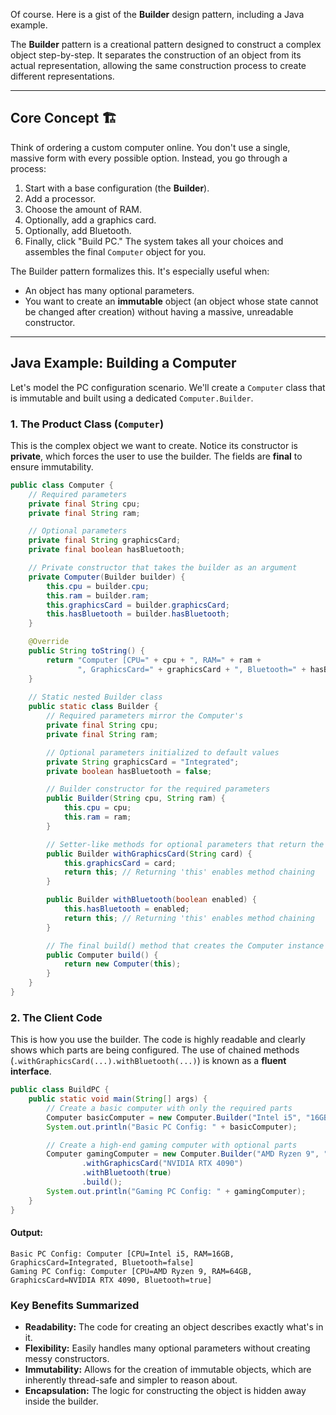 Of course. Here is a gist of the **Builder** design pattern, including a Java example.

The **Builder** pattern is a creational pattern designed to construct a complex object step-by-step. It separates the construction of an object from its actual representation, allowing the same construction process to create different representations.

-----

## Core Concept 🏗️

Think of ordering a custom computer online. You don't use a single, massive form with every possible option. Instead, you go through a process:

1.  Start with a base configuration (the **Builder**).
2.  Add a processor.
3.  Choose the amount of RAM.
4.  Optionally, add a graphics card.
5.  Optionally, add Bluetooth.
6.  Finally, click "Build PC." The system takes all your choices and assembles the final `Computer` object for you.

The Builder pattern formalizes this. It's especially useful when:

* An object has many optional parameters.
* You want to create an **immutable** object (an object whose state cannot be changed after creation) without having a massive, unreadable constructor.

-----

## Java Example: Building a Computer

Let's model the PC configuration scenario. We'll create a `Computer` class that is immutable and built using a dedicated `Computer.Builder`.

### 1\. The Product Class (`Computer`)

This is the complex object we want to create. Notice its constructor is **private**, which forces the user to use the builder. The fields are **final** to ensure immutability.

```java
public class Computer {
    // Required parameters
    private final String cpu;
    private final String ram;

    // Optional parameters
    private final String graphicsCard;
    private final boolean hasBluetooth;

    // Private constructor that takes the builder as an argument
    private Computer(Builder builder) {
        this.cpu = builder.cpu;
        this.ram = builder.ram;
        this.graphicsCard = builder.graphicsCard;
        this.hasBluetooth = builder.hasBluetooth;
    }

    @Override
    public String toString() {
        return "Computer [CPU=" + cpu + ", RAM=" + ram +
               ", GraphicsCard=" + graphicsCard + ", Bluetooth=" + hasBluetooth + "]";
    }
    
    // Static nested Builder class
    public static class Builder {
        // Required parameters mirror the Computer's
        private final String cpu;
        private final String ram;

        // Optional parameters initialized to default values
        private String graphicsCard = "Integrated";
        private boolean hasBluetooth = false;

        // Builder constructor for the required parameters
        public Builder(String cpu, String ram) {
            this.cpu = cpu;
            this.ram = ram;
        }

        // Setter-like methods for optional parameters that return the builder itself
        public Builder withGraphicsCard(String card) {
            this.graphicsCard = card;
            return this; // Returning 'this' enables method chaining
        }

        public Builder withBluetooth(boolean enabled) {
            this.hasBluetooth = enabled;
            return this; // Returning 'this' enables method chaining
        }

        // The final build() method that creates the Computer instance
        public Computer build() {
            return new Computer(this);
        }
    }
}
```

### 2\. The Client Code

This is how you use the builder. The code is highly readable and clearly shows which parts are being configured. The use of chained methods (`.withGraphicsCard(...).withBluetooth(...)`) is known as a **fluent interface**.

```java
public class BuildPC {
    public static void main(String[] args) {
        // Create a basic computer with only the required parts
        Computer basicComputer = new Computer.Builder("Intel i5", "16GB").build();
        System.out.println("Basic PC Config: " + basicComputer);

        // Create a high-end gaming computer with optional parts
        Computer gamingComputer = new Computer.Builder("AMD Ryzen 9", "64GB")
                .withGraphicsCard("NVIDIA RTX 4090")
                .withBluetooth(true)
                .build();
        System.out.println("Gaming PC Config: " + gamingComputer);
    }
}
```

#### Output:

```
Basic PC Config: Computer [CPU=Intel i5, RAM=16GB, GraphicsCard=Integrated, Bluetooth=false]
Gaming PC Config: Computer [CPU=AMD Ryzen 9, RAM=64GB, GraphicsCard=NVIDIA RTX 4090, Bluetooth=true]
```

### Key Benefits Summarized

* **Readability:** The code for creating an object describes exactly what's in it.
* **Flexibility:** Easily handles many optional parameters without creating messy constructors.
* **Immutability:** Allows for the creation of immutable objects, which are inherently thread-safe and simpler to reason about.
* **Encapsulation:** The logic for constructing the object is hidden away inside the builder.